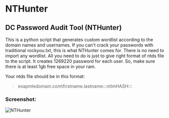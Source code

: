 # NTHunter
## DC Password Audit Tool (NTHunter)

This is a python script that generates custom wordlist according to the domain names and usernames. If you can't crack your passwords with traditional rockyou.txt, this is what NTHunter comes for. 
There is no need to import any wordlist. All you need to do is just to give right format of ntds file to the script. It creates 1269220 password for each user. So, make sure there is at least 1gb free space in your ram.

Your ntds file should be in this format:
>exapmledomain.com\firstname.lastname:::ntlmHASH::: 

### Screenshot:

![NTHunter](https://user-images.githubusercontent.com/51833205/63267155-7d0ceb80-c2a2-11e9-80b3-6b3d8b058247.png)
